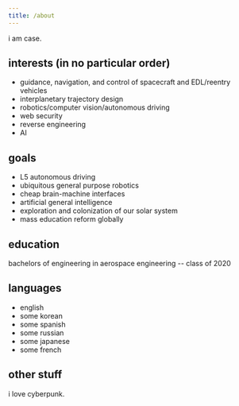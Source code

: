 ```yaml
---
title: /about
---
```


i am case. 

## interests (in no particular order)

* guidance, navigation, and control of spacecraft and EDL/reentry vehicles
* interplanetary trajectory design
* robotics/computer vision/autonomous driving
* web security
* reverse engineering
* AI

## goals

* L5 autonomous driving
* ubiquitous general purpose robotics
* cheap brain-machine interfaces
* artificial general intelligence
* exploration and colonization of our solar system
* mass education reform globally


## education

bachelors of engineering in aerospace engineering -- class of 2020

## languages

* english
* some korean
* some spanish
* some russian
* some japanese
* some french

## other stuff

i love cyberpunk.
